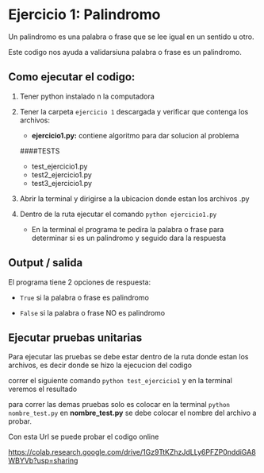 # Ejercicio 1: Palindromo

Un palindromo es una palabra o frase que se lee igual en un sentido u otro.

Este codigo nos ayuda a validarsiuna palabra o  frase es un palindromo.

## Como ejecutar el codigo:
1.  Tener python instalado n la computadora
2. Tener la carpeta `ejercicio 1` descargada y verificar que contenga los archivos:
	- **ejercicio1.py:** contiene algoritmo para  dar solucion al problema
	
	####TESTS
	- test_ejercicio1.py
	- test2_ejercicio1.py
	- test3_ejercicio1.py

3.  Abrir la terminal y dirigirse a la ubicacion donde estan los archivos .py
4. Dentro de la ruta ejecutar el comando `python ejercicio1.py`
	- En la terminal el programa te pedira la palabra o frase para determinar si es un palindromo y seguido dara la respuesta 

## Output / salida
El programa tiene 2 opciones de respuesta:
- `True` si la palabra o frase es palindromo

- `False` si la palabra  o frase NO es palindromo

## Ejecutar pruebas unitarias
Para  ejecutar las pruebas se debe estar dentro de la ruta donde estan los archivos, es decir donde se hizo la ejecucion del codigo

correr el siguiente comando `python test_ejercicio1` y en la terminal veremos el resultado 

para correr las demas pruebas solo es colocar en la terminal `python nombre_test.py` en **nombre_test.py** se debe colocar el nombre del archivo a probar.

Con esta Url se puede probar el codigo online

https://colab.research.google.com/drive/1Gz9TtKZhzJdLLy6PFZP0nddiGA8WBYVb?usp=sharing